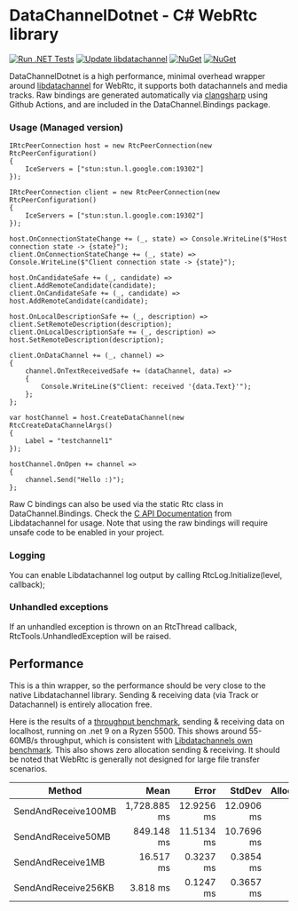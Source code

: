 # DataChannelDotnet - C# WebRtc library

[![Run .NET Tests](https://github.com/ZetrocDev/DataChannelDotnet/actions/workflows/Run-tests.yml/badge.svg)](https://github.com/ZetrocDev/DataChannelDotnet/actions/workflows/Run-tests.yml)
[![Update libdatachannel](https://github.com/ZetrocDev/DataChannelDotnet/actions/workflows/Update-Bindings.yml/badge.svg)](https://github.com/ZetrocDev/DataChannelDotnet/actions/workflows/Update-Bindings.yml)
[![NuGet](https://img.shields.io/nuget/v/DataChannelDotnet.svg)](https://www.nuget.org/packages/DataChannelDotnet/)
[![NuGet](https://img.shields.io/nuget/v/DataChannelDotnet.Bindings.svg)](https://www.nuget.org/packages/DataChannelDotnet.Bindings/)

DataChannelDotnet is a high performance, minimal overhead wrapper around [libdatachannel](https://github.com/paullouisageneau/libdatachannel) for WebRtc, it supports both datachannels and media tracks. Raw bindings are generated automatically via [clangsharp](https://github.com/dotnet/ClangSharp) using Github Actions, and are included in the DataChannel.Bindings package.


### Usage (Managed version)

```
IRtcPeerConnection host = new RtcPeerConnection(new RtcPeerConfiguration()
{
    IceServers = ["stun:stun.l.google.com:19302"]
});

IRtcPeerConnection client = new RtcPeerConnection(new RtcPeerConfiguration()
{
    IceServers = ["stun:stun.l.google.com:19302"]
});

host.OnConnectionStateChange += (_, state) => Console.WriteLine($"Host connection state -> {state}");
client.OnConnectionStateChange += (_, state) => Console.WriteLine($"Client connection state -> {state}");

host.OnCandidateSafe += (_, candidate) => client.AddRemoteCandidate(candidate);
client.OnCandidateSafe += (_, candidate) => host.AddRemoteCandidate(candidate);

host.OnLocalDescriptionSafe += (_, description) => client.SetRemoteDescription(description);
client.OnLocalDescriptionSafe += (_, description) => host.SetRemoteDescription(description);

client.OnDataChannel += (_, channel) =>
{
    channel.OnTextReceivedSafe += (dataChannel, data) =>
    {
        Console.WriteLine($"Client: received '{data.Text}'");
    };
};

var hostChannel = host.CreateDataChannel(new RtcCreateDataChannelArgs()
{
    Label = "testchannel1"
});

hostChannel.OnOpen += channel =>
{
    channel.Send("Hello :)");
};
```

Raw C bindings can also be used via the static Rtc class in DataChannel.Bindings. Check the [C API Documentation](https://github.com/paullouisageneau/libdatachannel/blob/master/DOC.md) from Libdatachannel for usage. Note that using the raw bindings will require unsafe code to be enabled in your project.


### Logging
You can enable Libdatachannel log output by calling RtcLog.Initialize(level, callback);

### Unhandled exceptions
If an unhandled exception is thrown on an RtcThread callback, RtcTools.UnhandledException will be raised. 

## Performance
This is a thin wrapper, so the performance should be very close to the native Libdatachannel library. Sending & receiving data (via Track or Datachannel) is entirely allocation free. 

Here is the results of a [throughput benchmark](https://github.com/ZetrocDev/DataChannelDotnet/blob/main/Benchmark/Program.cs), sending & receiving data on localhost, running on .net 9 on a Ryzen 5500. This shows around 55-60MB/s throughput, which is consistent with [Libdatachannels own benchmark](https://github.com/paullouisageneau/libdatachannel/tree/master/examples/client-benchmark). This also shows zero allocation sending & receiving. It should be noted that WebRtc is generally not designed for large file transfer scenarios.

| Method              | Mean         | Error      | StdDev     | Allocated |
|-------------------- |-------------:|-----------:|-----------:|----------:|
| SendAndReceive100MB | 1,728.885 ms | 12.9256 ms | 12.0906 ms |         - |
| SendAndReceive50MB  |   849.148 ms | 11.5134 ms | 10.7696 ms |         - |
| SendAndReceive1MB   |    16.517 ms |  0.3237 ms |  0.3854 ms |         - |
| SendAndReceive256KB |     3.818 ms |  0.1247 ms |  0.3657 ms |         - |
